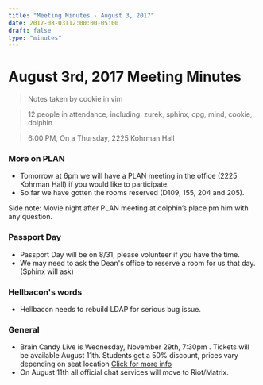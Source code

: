 ```yaml
---
title: "Meeting Minutes - August 3, 2017"
date: 2017-08-03T12:00:00-05:00
draft: false
type: "minutes"
---
```


# August 3rd, 2017 Meeting Minutes
> Notes taken by cookie in vim

> 12 people in attendance, including: zurek, sphinx, cpg, mind, cookie, dolphin

> 6:00 PM, On a Thursday, 2225 Kohrman Hall

### More on PLAN
* Tomorrow at 6pm we will have a PLAN meeting in the office (2225 Kohrman Hall) if you would like to participate.
* So far we have gotten the rooms reserved (D109, 155, 204 and 205).

Side note: Movie night after PLAN meeting at dolphin’s place pm him with any question.
### Passport Day
* Passport Day will be on 8/31, please volunteer if you have the time.
* We may need to ask the Dean's office to reserve a room for us that day. (Sphinx will ask)
### Hellbacon's words
* Hellbacon needs to rebuild LDAP for serious bug issue.
### General
* Brain Candy Live is Wednesday, November 29th, 7:30pm . Tickets will be available August 11th. Students get a 50% discount, prices vary depending on seat location [Click for more info](http://www.millerauditorium.com/brain-candy-live)   
* On August 11th all official chat services will move to Riot/Matrix.
